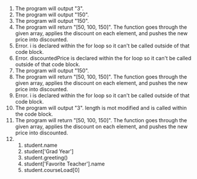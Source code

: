 1. The program will output "3".
2. The program will output "150".
3. The program will output "150".
4. The program will return "[50, 100, 150]". The function goes through the given array, applies the discount on each element, and pushes the new price into discounted.
5. Error. i is declared within the for loop so it can't be called outside of that code block.
6. Error. discountedPrice is declared within the for loop so it can't be called outside of that code block.
7. The program will output "150".
8. The program will return "[50, 100, 150]". The function goes through the given array, applies the discount on each element, and pushes the new price into discounted.
9. Error. i is declared within the for loop so it can't be called outside of that code block.
10. The program will output "3". length is mot modified and is called within the code block.
11. The program will return "[50, 100, 150]". The function goes through the given array, applies the discount on each element, and pushes the new price into discounted.
12. 
    1. student.name 
    2. student['Grad Year']
    3. student.greeting()
    4. student['Favorite Teacher'].name
    5. student.courseLoad[0]

